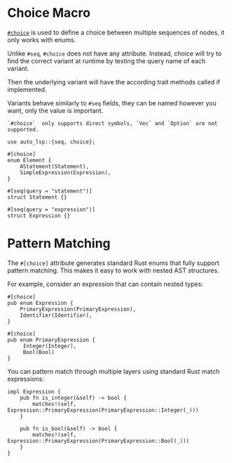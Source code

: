 # Choice Macro

[`#choice`](https://docs.rs/auto-lsp/latest/auto_lsp/attr.choice.html) is used to define a choice between multiple sequences of nodes, it only works with enums.

Unlike `#seq`, `#choice` does not have any attribute.
Instead, choice will try to find the correct variant at runtime by testing the query name of each variant.

Then the underlying variant will have the according trait methods called if implemented.

Variants behave similarly to `#seq` fields, they can be named however you want, only the value is important.

```admonish warning
`#choice`  only supports direct symbols, `Vec` and `Option` are not supported.
```

```rust, ignore
use auto_lsp::{seq, choice};

#[choice]
enum Element {
    AStatement(Statement),
    SimpleExpression(Expression),
}

#[seq(query = "statement")]
struct Statement {}

#[seq(query = "expression")]
struct Expression {}
```

# Pattern Matching

The `#[choice]` attribute generates standard Rust enums that fully support pattern matching. This makes it easy to work with nested AST structures.

For example, consider an expression that can contain nested types:

```rust, ignore
#[choice]
pub enum Expression {
    PrimaryExpression(PrimaryExpression),
    Identifier(Identifier),
}

#[choice]
pub enum PrimaryExpression {
     Integer(Integer),
     Bool(Bool)
}
```

You can pattern match through multiple layers using standard Rust match expressions:


```rust, ignore
impl Expression {
    pub fn is_integer(&self) -> bool {
        matches!(self, Expression::PrimaryExpression(PrimaryExpression::Integer(_)))
    }

    pub fn is_bool(&self) -> bool {
        matches!(self, Expression::PrimaryExpression(PrimaryExpression::Bool(_)))
    }
}

```